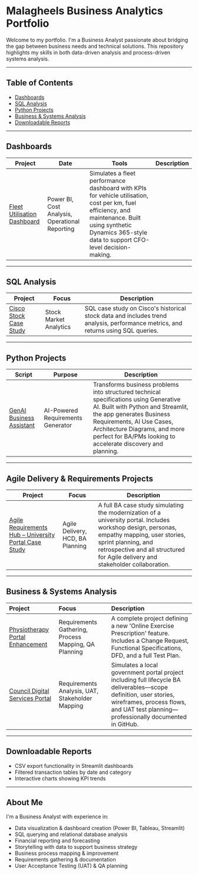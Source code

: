 # Malagheels Business Analytics Portfolio

Welcome to my portfolio. I'm a Business Analyst passionate about bridging the gap between business needs and technical solutions. This repository highlights my skills in both data-driven analysis and process-driven systems analysis.

---

## Table of Contents

- [Dashboards](#-dashboards)
- [SQL Analysis](#sql-analysis)
- [Python Projects](#python-projects)
- [Business & Systems Analysis](#-business--systems-analysis)
- [Downloadable Reports](#downloadable-reports)

---

##  Dashboards

| Project | Date | Tools | Description |
|--------|------|-------|-------------|
| [Fleet Utilisation Dashboard](https://github.com/Malagheel/fleet-utilisation-dashboard) | Power BI, Cost Analysis, Operational Reporting | Simulates a fleet performance dashboard with KPIs for vehicle utilisation, cost per km, fuel efficiency, and maintenance. Built using synthetic Dynamics 365-style data to support CFO-level decision-making. |

---

## SQL Analysis

| Project | Focus | Description |
|--------|-------|-------------|
| [ Cisco Stock Case Study](https://github.com/Malagheel/Cisco-Stock-SQL-Case-Study/blob/main/README.md) | Stock Market Analytics | SQL case study on Cisco's historical stock data and includes trend analysis, performance metrics, and returns using SQL queries. |


---

## Python Projects

| Script | Purpose | Description |
|--------|---------|-------------|
| [GenAI Business Assistant](https://github.com/Malagheel/genai-business-assistant) | AI-Powered Requirements Generator | Transforms business problems into structured technical specifications using Generative AI. Built with Python and Streamlit, the app generates Business Requirements, AI Use Cases, Architecture Diagrams, and more  perfect for BA/PMs looking to accelerate discovery and planning. |
---

## Agile Delivery & Requirements Projects

| Project | Focus | Description |
|--------|-------|-------------|
| [ Agile Requirements Hub – University Portal Case Study](https://github.com/Malagheel/university-portal-modernization/blob/main/README.md) | Agile Delivery, HCD, BA Planning | A full BA case study simulating the modernization of a university portal. Includes workshop design, personas, empathy mapping, user stories, sprint planning, and retrospective and all structured for Agile delivery and stakeholder collaboration. |


---

##  Business & Systems Analysis

| Project | Focus | Description |
| :--- | :--- | :--- |
|  [Physiotherapy Portal Enhancement](https://github.com/Malagheel/physiotherapy-exercise-prescription-project) | Requirements Gathering, Process Mapping, QA Planning | A complete project defining a new 'Online Exercise Prescription' feature. Includes a Change Request, Functional Specifications, DFD, and a full Test Plan. |
| [Council Digital Services Portal](https://github.com/Malagheel/council-digital-portal) | Requirements Analysis, UAT, Stakeholder Mapping | Simulates a local government portal project including full lifecycle BA deliverables—scope definition, user stories, wireframes, process flows, and UAT test planning—professionally documented in GitHub. |

---

## Downloadable Reports

- CSV export functionality in Streamlit dashboards  
- Filtered transaction tables by date and category  
- Interactive charts showing KPI trends

---

## About Me

I'm a Business Analyst with experience in:

- Data visualization & dashboard creation (Power BI, Tableau, Streamlit)  
- SQL querying and relational database analysis  
- Financial reporting and forecasting  
- Storytelling with data to support business strategy
- Business process mapping & improvement
- Requirements gathering & documentation
- User Acceptance Testing (UAT) & QA planning
